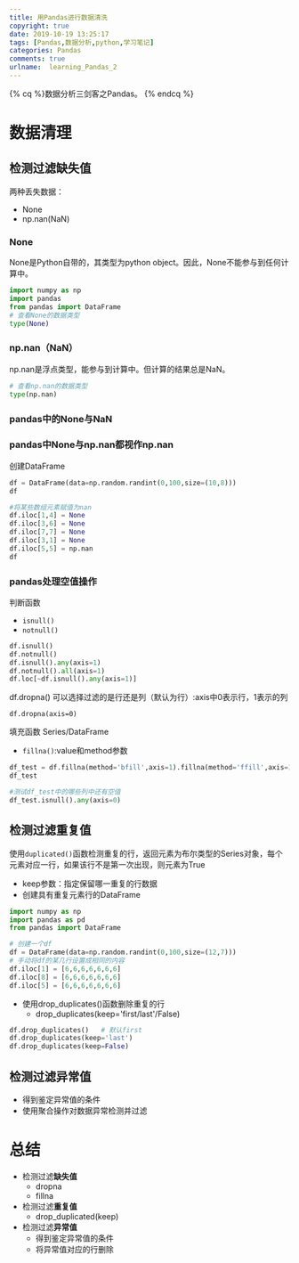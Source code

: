 ```yaml
---
title: 用Pandas进行数据清洗
copyright: true
date: 2019-10-19 13:25:17
tags: [Pandas,数据分析,python,学习笔记]
categories: Pandas
comments: true
urlname:  learning_Pandas_2
---
```




{% cq %}数据分析三剑客之Pandas。 {% endcq %}

<!--more-->



# 数据清理

## 检测过滤缺失值

两种丢失数据：

- None
- np.nan(NaN)



### None

None是Python自带的，其类型为python object。因此，None不能参与到任何计算中。

```python
import numpy as np
import pandas
from pandas import DataFrame
# 查看None的数据类型
type(None)
```



### np.nan（NaN）

np.nan是浮点类型，能参与到计算中。但计算的结果总是NaN。

```python
# 查看np.nan的数据类型
type(np.nan)
```



### pandas中的None与NaN



### pandas中None与np.nan都视作np.nan

创建DataFrame

```python
df = DataFrame(data=np.random.randint(0,100,size=(10,8)))
df
```

```python
#将某些数组元素赋值为nan
df.iloc[1,4] = None
df.iloc[3,6] = None
df.iloc[7,7] = None
df.iloc[3,1] = None
df.iloc[5,5] = np.nan
df
```

### pandas处理空值操作

判断函数

- `isnull()`
- `notnull()`

```python
df.isnull()
df.notnull()
df.isnull().any(axis=1)
df.notnull().all(axis=1)
df.loc[~df.isnull().any(axis=1)]
```

df.dropna() 可以选择过滤的是行还是列（默认为行）:axis中0表示行，1表示的列

```
df.dropna(axis=0)
```

填充函数 Series/DataFrame

- `fillna()`:value和method参数



```python
df_test = df.fillna(method='bfill',axis=1).fillna(method='ffill',axis=1)
df_test
```



```python
#测试df_test中的哪些列中还有空值
df_test.isnull().any(axis=0)
```



## 检测过滤重复值

使用`duplicated()`函数检测重复的行，返回元素为布尔类型的Series对象，每个元素对应一行，如果该行不是第一次出现，则元素为True

- keep参数：指定保留哪一重复的行数据
- 创建具有重复元素行的DataFrame



```python
import numpy as np
import pandas as pd
from pandas import DataFrame

# 创建一个df
df = DataFrame(data=np.random.randint(0,100,size=(12,7)))
# 手动将df的某几行设置成相同的内容
df.iloc[1] = [6,6,6,6,6,6,6]
df.iloc[8] = [6,6,6,6,6,6,6]
df.iloc[5] = [6,6,6,6,6,6,6]
```

- 使用drop_duplicates()函数删除重复的行
  - drop_duplicates(keep='first/last'/False)

```python
df.drop_duplicates()   # 默认first
df.drop_duplicates(keep='last')
df.drop_duplicates(keep=False)
```



## 检测过滤异常值

- 得到鉴定异常值的条件
- 使用聚合操作对数据异常检测并过滤



# 总结

- 检测过滤**缺失值**
  - dropna
  - fillna
- 检测过滤**重复值**
  - drop_duplicated(keep)
- 检测过滤**异常值**
  - 得到鉴定异常值的条件
  - 将异常值对应的行删除





